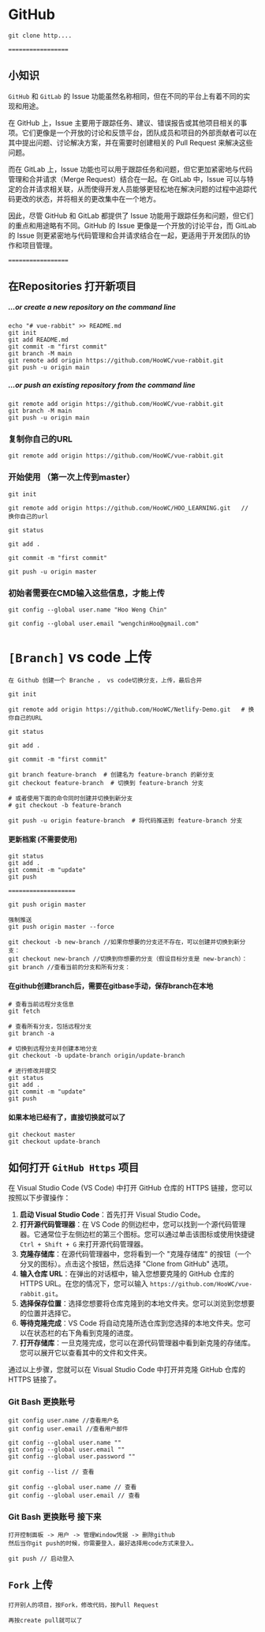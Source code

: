 # GitHub 

[玩玩GitHub中的Pull Request]: https://www.bilibili.com/video/BV1ei4y1s7pU/?spm_id_from=333.337.search-card.all.click&amp;vd_source=98bed7c6ffbd4c5daae519aceb54cc51
[GitHub issue 解释]: https://www.bilibili.com/video/BV1EP411d7Np/?p=2
[GitHub Pull Request 解释 ]: https://www.bilibili.com/video/BV1EP411d7Np/?p=3&amp;spm_id_from=pageDriver&amp;vd_source=98bed7c6ffbd4c5daae519aceb54cc51



```
git clone http....
```



```
=================
```

## 小知识

`GitHub` 和 `GitLab` 的 Issue 功能虽然名称相同，但在不同的平台上有着不同的实现和用途。

在 GitHub 上，Issue 主要用于跟踪任务、建议、错误报告或其他项目相关的事项。它们更像是一个开放的讨论和反馈平台，团队成员和项目的外部贡献者可以在其中提出问题、讨论解决方案，并在需要时创建相关的 Pull Request 来解决这些问题。

而在 GitLab 上，Issue 功能也可以用于跟踪任务和问题，但它更加紧密地与代码管理和合并请求（Merge Request）结合在一起。在 GitLab 中，Issue 可以与特定的合并请求相关联，从而使得开发人员能够更轻松地在解决问题的过程中追踪代码更改的状态，并将相关的更改集中在一个地方。

因此，尽管 GitHub 和 GitLab 都提供了 Issue 功能用于跟踪任务和问题，但它们的重点和用途略有不同。GitHub 的 Issue 更像是一个开放的讨论平台，而 GitLab 的 Issue 则更紧密地与代码管理和合并请求结合在一起，更适用于开发团队的协作和项目管理。

```
=================
```



## 在Repositories 打开新项目

##### …or create a new repository on the command line

```
echo "# vue-rabbit" >> README.md
git init
git add README.md
git commit -m "first commit"
git branch -M main
git remote add origin https://github.com/HooWC/vue-rabbit.git
git push -u origin main
```

##### …or push an existing repository from the command line

```
git remote add origin https://github.com/HooWC/vue-rabbit.git
git branch -M main
git push -u origin main
```





### 复制你自己的URL

```
git remote add origin https://github.com/HooWC/vue-rabbit.git
```

### 开始使用 （第一次上传到master）

```
git init

git remote add origin https://github.com/HooWC/HOO_LEARNING.git   // 换你自己的url

git status

git add .

git commit -m "first commit"

git push -u origin master
```

### 初始者需要在CMD输入这些信息，才能上传

```
git config --global user.name "Hoo Weng Chin"

git config --global user.email "wengchinHoo@gmail.com"
```





# `[Branch]` vs code 上传

```
在 Github 创建一个 Branche ， vs code切换分支，上传，最后合并
```

```
git init

git remote add origin https://github.com/HooWC/Netlify-Demo.git   # 换你自己的URL

git status

git add .

git commit -m "first commit"

git branch feature-branch  # 创建名为 feature-branch 的新分支
git checkout feature-branch  # 切换到 feature-branch 分支

# 或者使用下面的命令同时创建并切换到新分支
# git checkout -b feature-branch

git push -u origin feature-branch  # 将代码推送到 feature-branch 分支
```



#### 更新档案  (不需要使用)

```
git status
git add .
git commit -m "update"
git push

===================

git push origin master

强制推送
git push origin master --force
```

```
git checkout -b new-branch //如果你想要的分支还不存在，可以创建并切换到新分支：
git checkout new-branch //切换到你想要的分支（假设目标分支是 new-branch）：
git branch //查看当前的分支和所有分支：
```

#### 在github创建branch后，需要在gitbase手动，保存branch在本地

```
# 查看当前远程分支信息
git fetch

# 查看所有分支，包括远程分支
git branch -a

# 切换到远程分支并创建本地分支
git checkout -b update-branch origin/update-branch

# 进行修改并提交
git status
git add .
git commit -m "update"
git push
```

#### 如果本地已经有了，直接切换就可以了

```
git checkout master
git checkout update-branch
```



## 如何打开 `GitHub Https` 项目

在 Visual Studio Code (VS Code) 中打开 GitHub 仓库的 HTTPS 链接，您可以按照以下步骤操作：

1. **启动 Visual Studio Code**：首先打开 Visual Studio Code。
2. **打开源代码管理器**：在 VS Code 的侧边栏中，您可以找到一个源代码管理器。它通常位于左侧边栏的第三个图标。您可以通过单击该图标或使用快捷键 `Ctrl + Shift + G` 来打开源代码管理器。
3. **克隆存储库**：在源代码管理器中，您将看到一个 "克隆存储库" 的按钮（一个分叉的图标）。点击这个按钮，然后选择 "Clone from GitHub" 选项。
4. **输入仓库 URL**：在弹出的对话框中，输入您想要克隆的 GitHub 仓库的 HTTPS URL。在您的情况下，您可以输入 `https://github.com/HooWC/vue-rabbit.git`。
5. **选择保存位置**：选择您想要将仓库克隆到的本地文件夹。您可以浏览到您想要的位置并选择它。
6. **等待克隆完成**：VS Code 将自动克隆所选仓库到您选择的本地文件夹。您可以在状态栏的右下角看到克隆的进度。
7. **打开存储库**：一旦克隆完成，您可以在源代码管理器中看到新克隆的存储库。您可以展开它以查看其中的文件和文件夹。

通过以上步骤，您就可以在 Visual Studio Code 中打开并克隆 GitHub 仓库的 HTTPS 链接了。





### Git Bash 更换账号

```
git config user.name //查看用户名
git config user.email //查看用户邮件

git config --global user.name ""
git config --global user.email ""
git config --global user.password ""

git config --list // 查看
```

```
git config --global user.name // 查看
git config --global user.email // 查看
```

### Git Bash 更换账号 接下来

```
打开控制面板 -> 用户 -> 管理Window凭据 -> 删除github
然后当你git push的时候，你需要登入，最好选择用code方式来登入。
```

```
git push // 启动登入
```



## `Fork` 上传

```
打开别人的项目，按Fork，修改代码，按Pull Request

再按create pull就可以了
```



